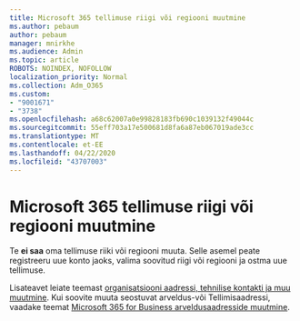 ```yaml
---
title: Microsoft 365 tellimuse riigi või regiooni muutmine
ms.author: pebaum
author: pebaum
manager: mnirkhe
ms.audience: Admin
ms.topic: article
ROBOTS: NOINDEX, NOFOLLOW
localization_priority: Normal
ms.collection: Adm_O365
ms.custom:
- "9001671"
- "3738"
ms.openlocfilehash: a68c62007a0e99828183fb690c1039132f49044c
ms.sourcegitcommit: 55eff703a17e500681d8fa6a87eb067019ade3cc
ms.translationtype: MT
ms.contentlocale: et-EE
ms.lasthandoff: 04/22/2020
ms.locfileid: "43707003"
---
```

# <a name="change-the-country-or-region-for-your-microsoft-365-subscription"></a>Microsoft 365 tellimuse riigi või regiooni muutmine

Te **ei saa** oma tellimuse riiki või regiooni muuta. Selle asemel peate registreeru uue konto jaoks, valima soovitud riigi või regiooni ja ostma uue tellimuse. 

Lisateavet leiate teemast [organisatsiooni aadressi, tehnilise kontakti ja muu muutmine](https://docs.microsoft.com/microsoft-365/admin/manage/change-address-contact-and-more?view=o365-worldwide). Kui soovite muuta seostuvat arveldus-või Tellimisaadressi, vaadake teemat [Microsoft 365 for Business arveldusaadresside muutmine](https://docs.microsoft.com/microsoft-365/commerce/billing-and-payments/change-your-billing-addresses?view=o365-worldwide). 

